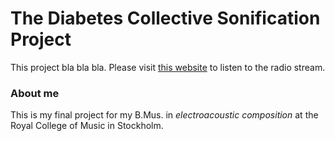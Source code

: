 # The Diabetes Collective Sonification Project
This project bla bla bla.
Please visit [this website](http://kj.jondell.com) to listen to the radio stream.

### About me
This is my final project for my B.Mus. in *electroacoustic composition* at the Royal College of Music in Stockholm. 
